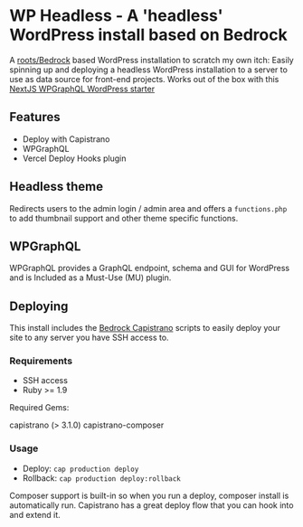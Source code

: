 # WP Headless - A 'headless' WordPress install based on Bedrock

A [roots/Bedrock](https://github.com/roots/bedrock) based WordPress installation to scratch my own itch: Easily spinning up and deploying a headless WordPress installation to a server to use as data source for front-end projects. Works out of the box with this [NextJS WPGraphQL WordPress starter](https://github.com/aderaaij/nextjs-wordpress-typescript)

## Features

- Deploy with Capistrano
- WPGraphQL
- Vercel Deploy Hooks plugin

## Headless theme

Redirects users to the admin login / admin area and offers a `functions.php` to add thumbnail support and other theme specific functions.

## WPGraphQL

WPGraphQL provides a GraphQL endpoint, schema and GUI for WordPress and is Included as a Must-Use (MU) plugin.

## Deploying

This install includes the [Bedrock Capistrano](https://github.com/roots/bedrock-capistrano) scripts to easily deploy your site to any server you have SSH access to.

### Requirements

- SSH access
- Ruby >= 1.9

Required Gems:

capistrano (> 3.1.0)
capistrano-composer

### Usage

- Deploy: `cap production deploy`
- Rollback: `cap production deploy:rollback`

Composer support is built-in so when you run a deploy, composer install is automatically run. Capistrano has a great deploy flow that you can hook into and extend it.
